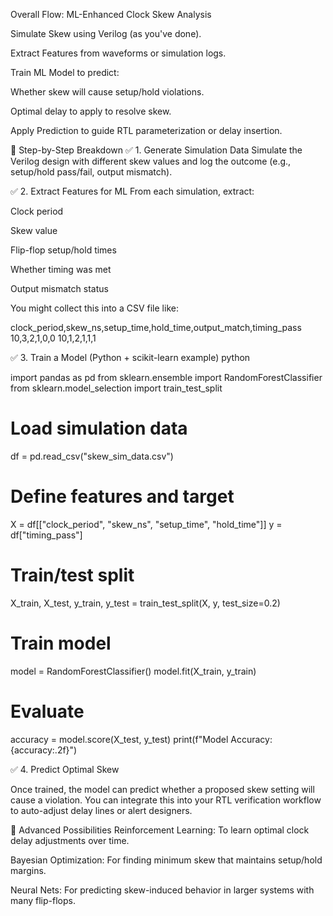 Overall Flow: ML-Enhanced Clock Skew Analysis

Simulate Skew using Verilog (as you've done).

Extract Features from waveforms or simulation logs.

Train ML Model to predict:

Whether skew will cause setup/hold violations.

Optimal delay to apply to resolve skew.

Apply Prediction to guide RTL parameterization or delay insertion.

🔬 Step-by-Step Breakdown
✅ 1. Generate Simulation Data
Simulate the Verilog design with different skew values and log the outcome (e.g., setup/hold pass/fail, output mismatch).

✅ 2. Extract Features for ML
From each simulation, extract:

Clock period

Skew value

Flip-flop setup/hold times

Whether timing was met

Output mismatch status

You might collect this into a CSV file like:

clock_period,skew_ns,setup_time,hold_time,output_match,timing_pass
10,3,2,1,0,0
10,1,2,1,1,1

✅ 3. Train a Model (Python + scikit-learn example)
python

import pandas as pd
from sklearn.ensemble import RandomForestClassifier
from sklearn.model_selection import train_test_split

# Load simulation data
df = pd.read_csv("skew_sim_data.csv")

# Define features and target
X = df[["clock_period", "skew_ns", "setup_time", "hold_time"]]
y = df["timing_pass"]

# Train/test split
X_train, X_test, y_train, y_test = train_test_split(X, y, test_size=0.2)

# Train model
model = RandomForestClassifier()
model.fit(X_train, y_train)

# Evaluate
accuracy = model.score(X_test, y_test)
print(f"Model Accuracy: {accuracy:.2f}")

✅ 4. Predict Optimal Skew

Once trained, the model can predict whether a proposed skew setting will cause a violation. 
You can integrate this into your RTL verification workflow to auto-adjust delay lines or alert designers.

🧠 Advanced Possibilities
Reinforcement Learning: To learn optimal clock delay adjustments over time.

Bayesian Optimization: For finding minimum skew that maintains setup/hold margins.

Neural Nets: For predicting skew-induced behavior in larger systems with many flip-flops.
